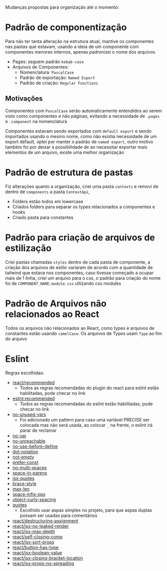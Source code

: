 Mudanças propostas para organização até o momento:

# Padrão de componentização

Para não ter tanta alteração na estrutura atual, mantive os componentes nas pastas que estavam, usando a ideia de um componente com componentes menores internos, apenas padronizei o nome dos arquivos

- Pages: seguem padrão `kebab-case`
- Arquivos de Componentes:
  - Nomenclatura: `PascalCase`
  - Padrão de exportação: `Named Export`
  - Padrão de criação: `Regular Functions`

## Motivações

Componentes com `PascalCase` serão automaticamente entendidos ao serem visto como componentes e não páginas, evitando a necessidade de `.pages` e `.component` na nomenclatura

Componentes estavam sendo exportados com `default export` e sendo importados usando o mesmo nome, como não existia necessidade de um export default, optei por manter o padrão de `named export`, outro motivo também foi por deixar a possibilidade de ao necessitar exportar mais elementos de um arquivo, existe uma melhor organização

# Padrão de estrutura de pastas

Fiz alterações quanto a organização, criei uma pasta `contexts` e removi de dentro de `components` a pasta `ContextApi`,

- Folders estão todos em lowercase
- Criados folders para separar os types relacionados a componentes e hooks
- Criado pasta para constantes

# Padrão para criação de arquivos de estilização

Criei pastas chamadas `styles` dentro de cada pasta de componente, a criação dos arquivos de estilo variaram de acordo com a quantidade de tailwind que estava nos componentes, caso tivesse começado a ocupar mais de 1 linha, criei um arquivo para o css,
o padrão para criação do nome foi de `COMPONENT_NAME.module.css` utlizando css modules

# Padrão de Arquivos não relacionados ao React

Todos os arquivos não relacionados ao React, como types e arquivos de constantes estão usando `camelCase`.
Os arquivos de Types usam `Type` ao fim do arquivo

# Eslint

Regras escolhidas:

- [react/recommended](https://github.com/jsx-eslint/eslint-plugin-react/#shareable-configs)
  - Todos as regras recomendadas do plugin do react para eslint estão habilitadas, pode checar no link
- [eslint:recommended](https://eslint.org/docs/latest/rules/)
  - Todos as regras recomendadas do eslint estão habilitadas, pode checar no link
- [no-unused-vars](https://eslint.org/docs/latest/rules/no-unused-vars)
  - Foi adicionado um pattern para caso uma variável PRECISE ser colocada mas não será usada, ao colocar `_` na frente, o eslint irá parar de reclamar
- [no-var](https://eslint.org/docs/latest/rules/no-var)
- [no-unreachable](https://eslint.org/docs/latest/rules/no-unreachable)
- [no-use-before-define](https://eslint.org/docs/latest/rules/no-use-before-define)
- [dot-notation](https://eslint.org/docs/latest/rules/dot-notation)
- [not-empty](https://eslint.org/docs/latest/rules/no-empty)
- [prefer-const](https://eslint.org/docs/latest/rules/prefer-const)
- [no-multi-spaces](https://eslint.org/docs/latest/rules/no-multi-spaces)
- [space-in-parens](https://eslint.org/docs/latest/rules/space-in-parens)
- [jsx-quotes](https://eslint.org/docs/latest/rules/jsx-quotes)
- [brace-style](https://eslint.org/docs/latest/rules/brace-styles)
- [max-len](https://eslint.org/docs/latest/rules/max-len)
- [space-infix-ops](https://eslint.org/docs/latest/rules/space-infix-ops)
- [object-curly-spacing](https://eslint.org/docs/latest/rules/object-curly-spacing)
- [quotes](https://eslint.org/docs/latest/rules/quotes)
  - Escolhido usar aspas simples no projeto, para que aspas duplas possam ser usadas para comentários
- [react/destructuring-assignment](https://github.com/jsx-eslint/eslint-plugin-react/blob/master/docs/rules/destructuring-assignment.md)
- [react/jsx-no-leaked-render](https://github.com/jsx-eslint/eslint-plugin-react/blob/master/docs/rules/jsx-no-leaked-render.md)
- [react/jsx-max-depth](https://github.com/jsx-eslint/eslint-plugin-react/blob/master/docs/rules/jsx-max-depth.md)
- [react/self-closing-comp](https://github.com/jsx-eslint/eslint-plugin-react/blob/master/docs/rules/self-closing-comp.md)
- [react/jsx-sort-props](https://github.com/jsx-eslint/eslint-plugin-react/blob/master/docs/rules/jsx-sort-props.md)
- [react/button-has-type](https://github.com/jsx-eslint/eslint-plugin-react/blob/master/docs/rules/button-has-type.md)
- [react/jsx-boolean-value](https://github.com/jsx-eslint/eslint-plugin-react/blob/master/docs/rules/jsx-boolean-value.md)
- [react/jsx-closing-bracket-location](https://github.com/jsx-eslint/eslint-plugin-react/blob/master/docs/rules/jsx-closing-bracket-location.md)
- [react/jsx-props-no-spreading](https://github.com/jsx-eslint/eslint-plugin-react/blob/master/docs/rules/jsx-props-no-spreading.md)
